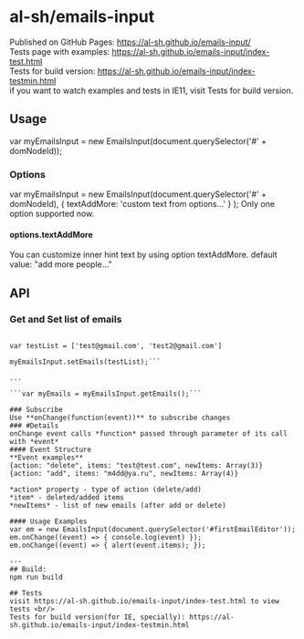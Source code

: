 # al-sh/emails-input
Published on GitHub Pages: https://al-sh.github.io/emails-input/ <br/>
Tests page with examples: https://al-sh.github.io/emails-input/index-test.html <br/>
Tests for build version: https://al-sh.github.io/emails-input/index-testmin.html <br/>
if you want to watch examples and tests in IE11, visit Tests for build version.


## Usage
var myEmailsInput = new EmailsInput(document.querySelector('#' + domNodeId));

### Options
var myEmailsInput = new EmailsInput(document.querySelector('#' + domNodeId), { textAddMore: 'custom text from options...' } );
Only one option supported now. 
#### options.textAddMore
You can customize inner hint text by using option textAddMore.
default value: "add more people..."

## API

### Get and Set list of emails
```var myEmailsInput = new EmailsInput(document.querySelector('#' + domNodeId), { textAddMore: 'custom text from options...' } );

var testList = ['test@gmail.com', 'test2@gmail.com']

myEmailsInput.setEmails(testList);```

...

```var myEmails = myEmailsInput.getEmails();```

### Subscribe
Use **onChange(function(event))** to subscribe changes
### #Details
onChange event calls *function* passed through parameter of its call with *event*
#### Event Structure
**Event examples**
{action: "delete", items: "test@test.com", newItems: Array(3)}
{action: "add", items: "m4dd@ya.ru", newItems: Array(4)}

*action* property - type of action (delete/add)
*item* - deleted/added items
*newItems* - list of new emails (after add or delete)

#### Usage Examples
var em = new EmailsInput(document.querySelector('#firstEmailEditor'));
em.onChange((event) => { console.log(event) });
em.onChange((event) => { alert(event.items); });

---
## Build:
npm run build

## Tests
visit https://al-sh.github.io/emails-input/index-test.html to view tests <br/>
Tests for build version(for IE, specially): https://al-sh.github.io/emails-input/index-testmin.html 
